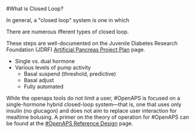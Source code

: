 #What is Closed Loop? 

In general, a "closed loop" system is one in which 

There are numerous ifferent types of closed loop.

These steps are well-documented on the Juvenile Diabetes Research Foundation (JDRF) [Artificial Pancreas Project Plan](http://jdrf.org/research/treat/artificial-pancreas-project/) page.

 - Single vs. dual hormone
 - Various levels of pump activity
	 - Basal suspend (threshold, predictive)
	 - Basal adjust
	 - Fully automated

While the openaps tools do not limit a user, \#OpenAPS is focused on a single-hormone hybrid closed-loop system—that is, one that uses only insulin (no glucagon) and does not aim to replace user interaction for mealtime bolusing. A primer on the theory of operation for #OpenAPS can be found at the [\#OpenAPS Reference Design](http://openaps.org/open-artificial-pancreas-system-openaps-reference-design/) page.